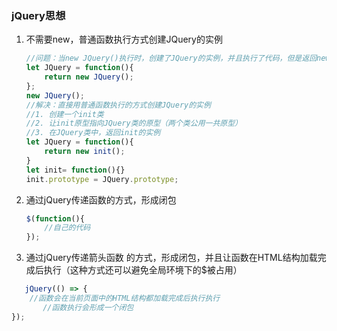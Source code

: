 ### jQuery思想

1. 不需要new，普通函数执行方式创建JQuery的实例

   ```js
   //问题：当new JQuery()执行时，创建了JQuery的实例，并且执行了代码，但是返回new JQuery();又创建一个JQuery的实例，执行JQuery方法；一直循环。
   let JQuery = function(){
       return new JQuery();
   };
   new JQuery();
   //解决：直接用普通函数执行的方式创建JQuery的实例
   //1. 创建一个init类
   //2. 让init原型指向JQuery类的原型（两个类公用一共原型）
   //3. 在JQuery类中，返回init的实例
   let JQuery = function(){
       return new init();
   }
   let init= function(){}
   init.prototype = JQuery.prototype;
   ```
   
2. 通过jQuery传递函数的方式，形成闭包

   ```js
   $(function(){
       //自己的代码
   });
   ```
   
3. 通过jQuery传递箭头函数 的方式，形成闭包，并且让函数在HTML结构加载完成后执行（这种方式还可以避免全局环境下的$被占用）
   
```js
   jQuery(() => {
    //函数会在当前页面中的HTML结构都加载完成后执行执行
       //函数执行会形成一个闭包
});
   ```
   
   
   
   
   
   
   
   
   
